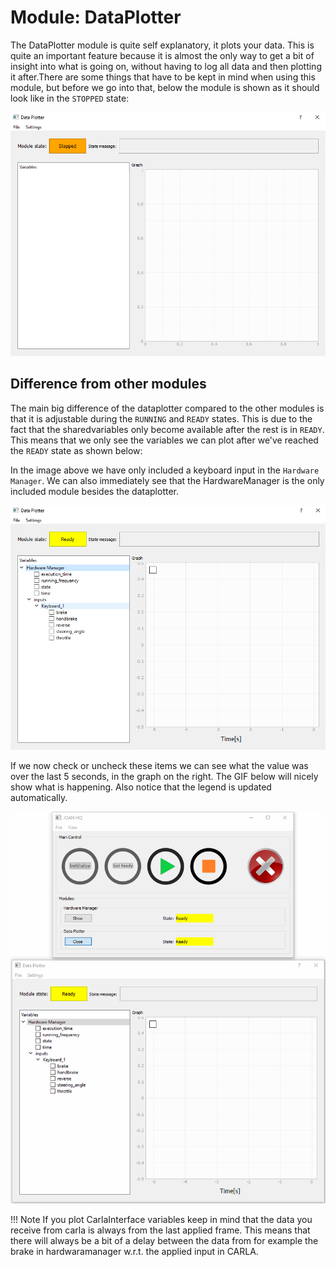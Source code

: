 # Module: DataPlotter
The DataPlotter module is quite self explanatory, it plots your data. This is quite an important feature 
because it is almost the only way to get a bit of insight into what is going on, without having to log all data
and then plotting it after.There are some things that have to be kept in mind when using this module, but before we go
into that, below the module is shown as it should look like in the `STOPPED` state:
 
![DataPlotter](imgs/modules-dataplotter-stopped.PNG)
 
## Difference from other modules
 The main big difference of the dataplotter compared to the other modules is that it is adjustable during the `RUNNING` and `READY`
 states. This is due to the fact that the sharedvariables only become available after the rest is in `READY`. This means that we only see
 the variables we can plot after we've reached the `READY` state as shown below:
 
 In the image above we have only included a keyboard input in the `Hardware Manager`. We can also immediately see that the HardwareManager 
 is the only included module besides the dataplotter.
 
 
 ![DataPlotter Ready](imgs/modules-dataplotter-ready.PNG)
 
 If we now check or uncheck these items we can see what the value was over the last 5 seconds, in the graph on the right. The GIF below
 will nicely show what is happening. Also notice that the legend is updated automatically. 
 
 ![DataPlotter GIF](gifs/modules-dataplotter.gif)
 
!!! Note
    If you plot CarlaInterface variables keep in mind that the data you receive from carla is always from the last applied frame. This means that
    there will always be a bit of a delay between the data from for example the brake in hardwaramanager w.r.t. the applied input in CARLA.